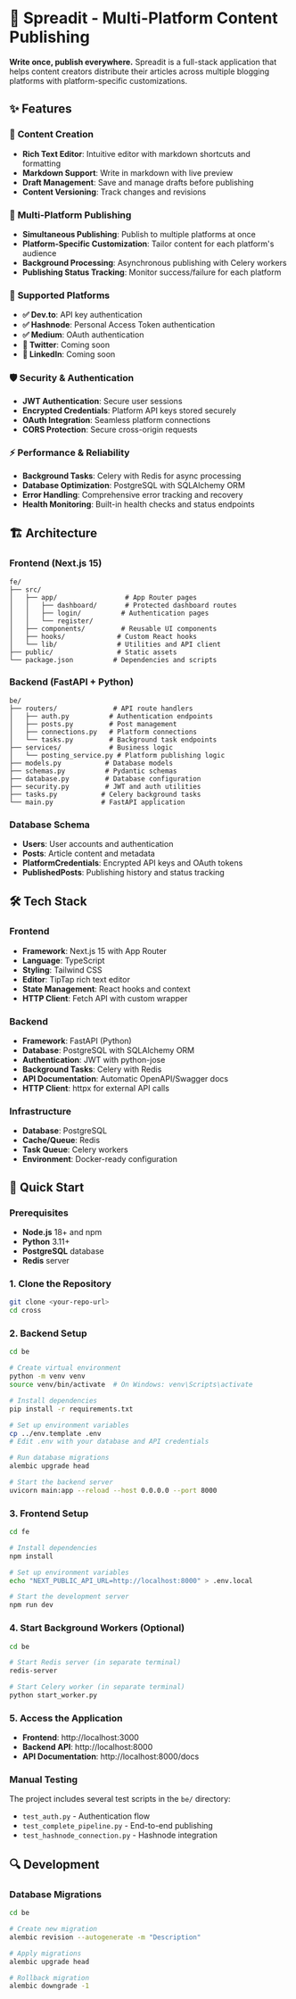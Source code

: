 # 🚀 Spreadit - Multi-Platform Content Publishing

**Write once, publish everywhere.** Spreadit is a full-stack application that helps content creators distribute their articles across multiple blogging platforms with platform-specific customizations.


## ✨ Features

### 📝 **Content Creation**
- **Rich Text Editor**: Intuitive editor with markdown shortcuts and formatting
- **Markdown Support**: Write in markdown with live preview
- **Draft Management**: Save and manage drafts before publishing
- **Content Versioning**: Track changes and revisions

### 🚀 **Multi-Platform Publishing**
- **Simultaneous Publishing**: Publish to multiple platforms at once
- **Platform-Specific Customization**: Tailor content for each platform's audience
- **Background Processing**: Asynchronous publishing with Celery workers
- **Publishing Status Tracking**: Monitor success/failure for each platform

### 🔗 **Supported Platforms**
- **✅ Dev.to**: API key authentication
- **✅ Hashnode**: Personal Access Token authentication  
- **✅ Medium**: OAuth authentication
- **🔄 Twitter**: Coming soon
- **🔄 LinkedIn**: Coming soon

### 🛡️ **Security & Authentication**
- **JWT Authentication**: Secure user sessions
- **Encrypted Credentials**: Platform API keys stored securely
- **OAuth Integration**: Seamless platform connections
- **CORS Protection**: Secure cross-origin requests

### ⚡ **Performance & Reliability**
- **Background Tasks**: Celery with Redis for async processing
- **Database Optimization**: PostgreSQL with SQLAlchemy ORM
- **Error Handling**: Comprehensive error tracking and recovery
- **Health Monitoring**: Built-in health checks and status endpoints

## 🏗️ Architecture

### **Frontend (Next.js 15)**
```
fe/
├── src/
│   ├── app/                 # App Router pages
│   │   ├── dashboard/       # Protected dashboard routes
│   │   ├── login/          # Authentication pages
│   │   └── register/       
│   ├── components/         # Reusable UI components
│   ├── hooks/             # Custom React hooks
│   └── lib/               # Utilities and API client
├── public/                # Static assets
└── package.json          # Dependencies and scripts
```

### **Backend (FastAPI + Python)**
```
be/
├── routers/              # API route handlers
│   ├── auth.py          # Authentication endpoints
│   ├── posts.py         # Post management
│   ├── connections.py   # Platform connections
│   └── tasks.py         # Background task endpoints
├── services/            # Business logic
│   └── posting_service.py # Platform publishing logic
├── models.py           # Database models
├── schemas.py          # Pydantic schemas
├── database.py         # Database configuration
├── security.py         # JWT and auth utilities
├── tasks.py           # Celery background tasks
└── main.py            # FastAPI application
```

### **Database Schema**
- **Users**: User accounts and authentication
- **Posts**: Article content and metadata
- **PlatformCredentials**: Encrypted API keys and OAuth tokens
- **PublishedPosts**: Publishing history and status tracking

## 🛠️ Tech Stack

### **Frontend**
- **Framework**: Next.js 15 with App Router
- **Language**: TypeScript
- **Styling**: Tailwind CSS
- **Editor**: TipTap rich text editor
- **State Management**: React hooks and context
- **HTTP Client**: Fetch API with custom wrapper

### **Backend**
- **Framework**: FastAPI (Python)
- **Database**: PostgreSQL with SQLAlchemy ORM
- **Authentication**: JWT with python-jose
- **Background Tasks**: Celery with Redis
- **API Documentation**: Automatic OpenAPI/Swagger docs
- **HTTP Client**: httpx for external API calls

### **Infrastructure**
- **Database**: PostgreSQL
- **Cache/Queue**: Redis
- **Task Queue**: Celery workers
- **Environment**: Docker-ready configuration

## 🚀 Quick Start

### **Prerequisites**
- **Node.js** 18+ and npm
- **Python** 3.11+
- **PostgreSQL** database
- **Redis** server

### **1. Clone the Repository**
```bash
git clone <your-repo-url>
cd cross
```

### **2. Backend Setup**
```bash
cd be

# Create virtual environment
python -m venv venv
source venv/bin/activate  # On Windows: venv\Scripts\activate

# Install dependencies
pip install -r requirements.txt

# Set up environment variables
cp ../env.template .env
# Edit .env with your database and API credentials

# Run database migrations
alembic upgrade head

# Start the backend server
uvicorn main:app --reload --host 0.0.0.0 --port 8000
```

### **3. Frontend Setup**
```bash
cd fe

# Install dependencies
npm install

# Set up environment variables
echo "NEXT_PUBLIC_API_URL=http://localhost:8000" > .env.local

# Start the development server
npm run dev
```

### **4. Start Background Workers (Optional)**
```bash
cd be

# Start Redis server (in separate terminal)
redis-server

# Start Celery worker (in separate terminal)
python start_worker.py
```

### **5. Access the Application**
- **Frontend**: http://localhost:3000
- **Backend API**: http://localhost:8000
- **API Documentation**: http://localhost:8000/docs


### **Manual Testing**
The project includes several test scripts in the `be/` directory:
- `test_auth.py` - Authentication flow
- `test_complete_pipeline.py` - End-to-end publishing
- `test_hashnode_connection.py` - Hashnode integration

## 🔍 Development

### **Database Migrations**
```bash
cd be

# Create new migration
alembic revision --autogenerate -m "Description"

# Apply migrations
alembic upgrade head

# Rollback migration
alembic downgrade -1
```


